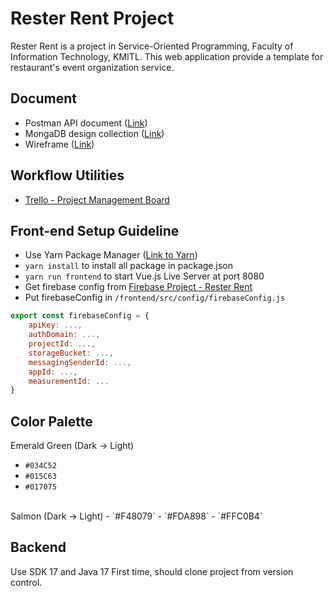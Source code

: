 # Rester Rent Project
Rester Rent is a project in Service-Oriented Programming, Faculty of Information Technology, KMITL. This web application provide a template for restaurant's event organization service.
## Document
- Postman API document ([Link](https://documenter.getpostman.com/view/14185907/UVJeEFff))
- MongaDB design collection ([Link](https://docs.google.com/spreadsheets/d/1cJCTlVGoJx0i0lNmKZo-czlYQ2V0G2wQmDEtPqYuPM4/edit?usp=sharing))
- Wireframe ([Link](https://wireframepro.mockflow.com/view/MAzIxMwcbnb#/page/fbe793cb8bfb43e8b3ffa3287c257692))
## Workflow Utilities
- [Trello - Project Management Board](https://trello.com/b/gaNjzTMl/resterrent)

## Front-end Setup Guideline
- Use Yarn Package Manager ([Link to Yarn](https://classic.yarnpkg.com/lang/en/docs/install/#mac-stable))
- `yarn install` to install all package in package.json
- `yarn run frontend` to start Vue.js Live Server at port 8080
- Get firebase config from [Firebase Project - Rester Rent](https://console.firebase.google.com/u/0/project/rester-rent/settings/general)
- Put firebaseConfig in `/frontend/src/config/firebaseConfig.js`
```js
export const firebaseConfig = {
    apiKey: ...,
    authDomain: ...,
    projectId: ...,
    storageBucket: ...,
    messagingSenderId: ...,
    appId: ...,
    measurementId: ...
}
```

## Color Palette
Emerald Green (Dark -> Light)
- `#034C52`
- `#015C63`
- `#017075`
<br />
Salmon (Dark -> Light)
- `#F48079`
- `#FDA898`
- `#FFC0B4`

## Backend
Use SDK 17 and Java 17
First time, should clone project from version control.
